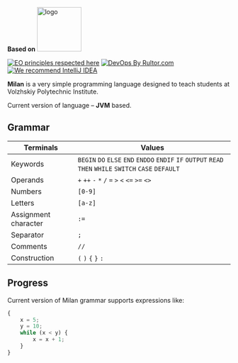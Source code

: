 <b>Based on</b>
<img alt="logo" src="https://external-content.duckduckgo.com/iu/?u=http%3A%2F%2Fcdn.onlinewebfonts.com%2Fsvg%2Fimg_189624.png&f=1&nofb=1&ipt=96f2feb24e716bca2927efe519b26138829643d5931bddb3ba1dec5f51b5e517&ipo=images" height="100px" />

[![EO principles respected here](https://www.elegantobjects.org/badge.svg)](https://www.elegantobjects.org)
[![DevOps By Rultor.com](https://www.rultor.com/b/objectionary/eo)](http://www.rultor.com/p/l3r8yJ/milan)
[![We recommend IntelliJ IDEA](https://www.elegantobjects.org/intellij-idea.svg)](https://www.jetbrains.com/idea/)

**Milan** is a very simple programming language designed to teach students at Volzhskiy Polytechnic Institute.

Current version of language – **JVM** based.

## Grammar

| **Terminals**        | **Values**                                                                                              |
|----------------------|---------------------------------------------------------------------------------------------------------|
| Keywords             | `BEGIN` `DO` `ELSE` `END` `ENDDO` `ENDIF` `IF` `OUTPUT` `READ` `THEN` `WHILE` `SWITCH` `CASE` `DEFAULT` |
| Operands             | `+` `++` `-` `*` `/` `=` `>` `<` `<=` `>=` `<>`                                                         |
| Numbers              | `[0-9]`                                                                                                 |
| Letters              | `[a-z]`                                                                                                 |
| Assignment character | `:=`                                                                                                    |
| Separator            | `;`                                                                                                     |
| Comments             | `//`                                                                                                    |
| Construction         | `(` `)` `{` `}` `:`                                                                                     |

## Progress

Current version of Milan grammar supports expressions like:
```javascript
{
    x = 5;
    y = 10;
    while (x < y) {
        x = x + 1;
    }
}
```
